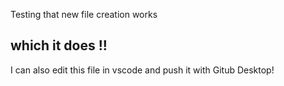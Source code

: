 Testing that new file creation works

## which it does !!

I can also edit this file in vscode and push it with Gitub Desktop!